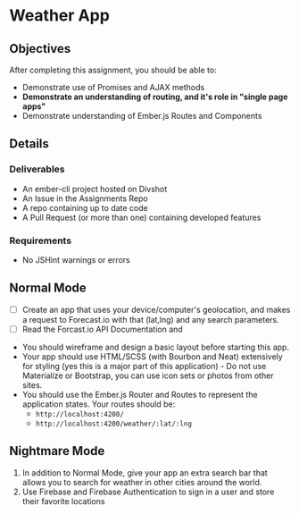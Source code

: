 # Weather App

## Objectives

After completing this assignment, you should be able to:

* Demonstrate use of Promises and AJAX methods
* __Demonstrate an understanding of routing, and it's role in "single page apps"__
* Demonstrate understanding of Ember.js Routes and Components

## Details

### Deliverables

* An ember-cli project hosted on Divshot
* An Issue in the Assignments Repo
* A repo containing up to date code
* A Pull Request (or more than one) containing developed features

### Requirements

* No JSHint warnings or errors

## Normal Mode

- [ ] Create an app that uses your device/computer's geolocation, and makes a request to Forecast.io with that (lat,lng) and any search parameters.
- [ ] Read the Forcast.io API Documentation and 

- You should wireframe and design a basic layout before starting this app.
- Your app should use HTML/SCSS (with Bourbon and Neat) extensively for styling (yes this is a major part of this application) - Do not use Materialize or Bootstrap, you can use icon sets or photos from other sites.
- You should use the Ember.js Router and Routes to represent the application states. Your routes should be:
    - `http://localhost:4200/`
    - `http://localhost:4200/weather/:lat/:lng`

## Nightmare Mode

1. In addition to Normal Mode, give your app an extra search bar that allows you to search for weather in other cities around the world.
2. Use Firebase and Firebase Authentication to sign in a user and store their favorite locations

